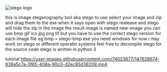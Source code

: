 ![stego logo](https://cdn.mos.cms.futurecdn.net/owYTb9X5fKpeBhgiaxD73b-970-80.jpg.webp)

this is image steganography tool
aka stego
to use select your image and zip and drag them to the exe when it says open with stego realease and stego will hide the zip in the image the result image is named new-image
you can use bmp gif ico jpg png tif
but you have to use the correct stego version for each image file
eg bmp = stego-bmp.exe
you need windows for now
i may work on stego or different operatin systems
feel free to decompile stego for the source code
stego is written in python 3

tutorial
https://user-images.githubusercontent.com/74023677/147628674-839a5c7a-3f65-408a-90c0-d2ec85d36209.mp4
